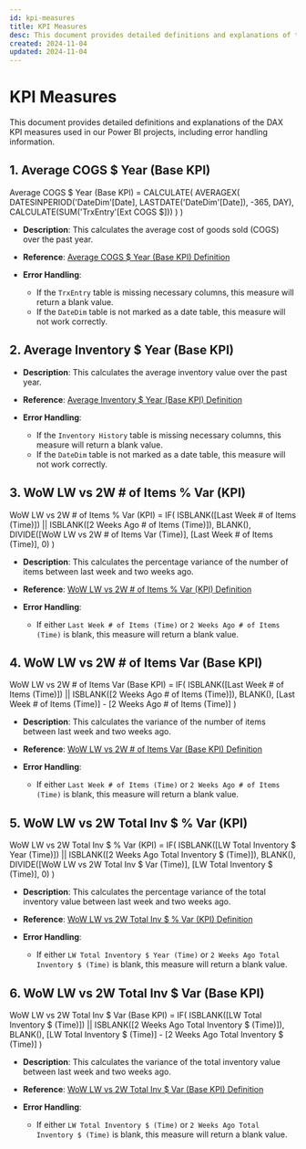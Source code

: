 ```yaml
---
id: kpi-measures
title: KPI Measures
desc: This document provides detailed definitions and explanations of the DAX KPI measures used in our Power BI projects, including error handling information.
created: 2024-11-04
updated: 2024-11-04
---
```


# KPI Measures

This document provides detailed definitions and explanations of the DAX KPI measures used in our Power BI projects, including error handling information.

## 1. Average COGS $ Year (Base KPI)

Average COGS $ Year (Base KPI) =
CALCULATE(
    AVERAGEX(
        DATESINPERIOD('DateDim'[Date], LASTDATE('DateDim'[Date]), -365, DAY),
        CALCULATE(SUM('TrxEntry'[Ext COGS $]))
    )
)

- **Description**: This calculates the average cost of goods sold (COGS) over the past year.
- **Reference**: [Average COGS $ Year (Base KPI) Definition](dendron.dax.definitions#average-cogs-year-base-kpi)

- **Error Handling**:
  - If the `TrxEntry` table is missing necessary columns, this measure will return a blank value.
  - If the `DateDim` table is not marked as a date table, this measure will not work correctly.



## 2. Average Inventory $ Year (Base KPI)

- **Description**: This calculates the average inventory value over the past year.
- **Reference**: [Average Inventory $ Year (Base KPI) Definition](dendron.dax.definitions#average-inventory-year-base-kpi)

- **Error Handling**:
  - If the `Inventory History` table is missing necessary columns, this measure will return a blank value.
  - If the `DateDim` table is not marked as a date table, this measure will not work correctly.

## 3. WoW LW vs 2W # of Items % Var (KPI)

WoW LW vs 2W # of Items % Var (KPI) =
IF(
    ISBLANK([Last Week # of Items (Time)]) || ISBLANK([2 Weeks Ago # of Items (Time)]),
    BLANK(),
    DIVIDE([WoW LW vs 2W # of Items Var (Time)], [Last Week # of Items (Time)], 0)
)

- **Description**: This calculates the percentage variance of the number of items between last week and two weeks ago.
- **Reference**: [WoW LW vs 2W # of Items % Var (KPI) Definition](dendron.dax.definitions#wow-lw-vs-2w-items-percent-var-kpi)

- **Error Handling**:
  - If either `Last Week # of Items (Time)` or `2 Weeks Ago # of Items (Time)` is blank, this measure will return a blank value.

## 4. WoW LW vs 2W # of Items Var (Base KPI)

WoW LW vs 2W # of Items Var (Base KPI) =
IF(
    ISBLANK([Last Week # of Items (Time)]) || ISBLANK([2 Weeks Ago # of Items (Time)]),
    BLANK(),
    [Last Week # of Items (Time)] - [2 Weeks Ago # of Items (Time)]
)

- **Description**: This calculates the variance of the number of items between last week and two weeks ago.
- **Reference**: [WoW LW vs 2W # of Items Var (Base KPI) Definition](dendron.dax.definitions#wow-lw-vs-2w-items-var-base-kpi)

- **Error Handling**:
  - If either `Last Week # of Items (Time)` or `2 Weeks Ago # of Items (Time)` is blank, this measure will return a blank value.

## 5. WoW LW vs 2W Total Inv $ % Var (KPI)

WoW LW vs 2W Total Inv $ % Var (KPI) =
IF(
    ISBLANK([LW Total Inventory $ Year (Time)]) || ISBLANK([2 Weeks Ago Total Inventory $ (Time)]),
    BLANK(),
    DIVIDE([WoW LW vs 2W Total Inv $ Var (Time)], [LW Total Inventory $ (Time)], 0)
)

- **Description**: This calculates the percentage variance of the total inventory value between last week and two weeks ago.
- **Reference**: [WoW LW vs 2W Total Inv $ % Var (KPI) Definition](dendron.dax.definitions#wow-lw-vs-2w-total-inv-percent-var-kpi)

- **Error Handling**:
  - If either `LW Total Inventory $ Year (Time)` or `2 Weeks Ago Total Inventory $ (Time)` is blank, this measure will return a blank value.

## 6. WoW LW vs 2W Total Inv $ Var (Base KPI)

WoW LW vs 2W Total Inv $ Var (Base KPI) =
IF(
    ISBLANK([LW Total Inventory $ (Time)]) || ISBLANK([2 Weeks Ago Total Inventory $ (Time)]),
    BLANK(),
    [LW Total Inventory $ (Time)] - [2 Weeks Ago Total Inventory $ (Time)]
)

- **Description**: This calculates the variance of the total inventory value between last week and two weeks ago.
- **Reference**: [WoW LW vs 2W Total Inv $ Var (Base KPI) Definition](dendron.dax.definitions#wow-lw-vs-2w-total-inv-var-base-kpi)

- **Error Handling**:
  - If either `LW Total Inventory $ (Time)` or `2 Weeks Ago Total Inventory $ (Time)` is blank, this measure will return a blank value.
